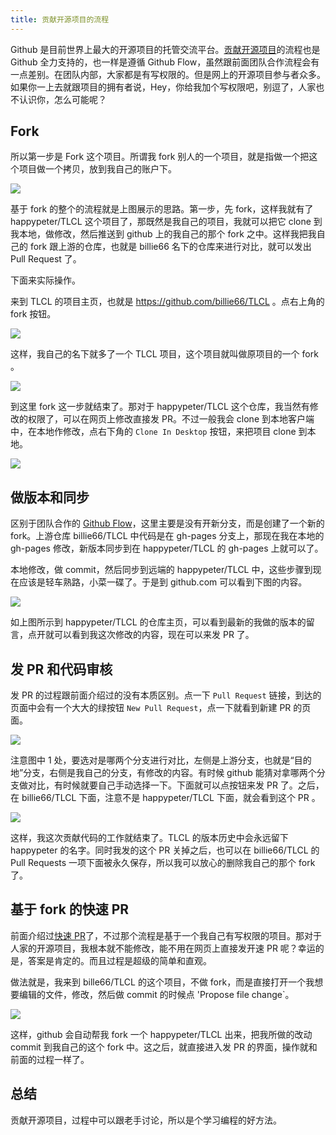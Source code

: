 ```yaml
---
title: 贡献开源项目的流程
---
```


Github 是目前世界上最大的开源项目的托管交流平台。[贡献开源项目](https://opensource.guide/how-to-contribute/)的流程也是 Github 全力支持的，也一样是遵循 Github Flow，虽然跟前面团队合作流程会有一点差别。在团队内部，大家都是有写权限的。但是网上的开源项目参与者众多。如果你一上去就跟项目的拥有者说，Hey，你给我加个写权限吧，别逗了，人家也不认识你，怎么可能呢？

## Fork

所以第一步是 Fork 这个项目。所谓我 fork 别人的一个项目，就是指做一个把这个项目做一个拷贝，放到我自己的账户下。

![](https://img.haoqicat.com/2019031701.jpg)


基于 fork 的整个的流程就是上图展示的思路。第一步，先 fork，这样我就有了 happypeter/TLCL 这个项目了，那既然是我自己的项目，我就可以把它 clone 到我本地，做修改，然后推送到 github 上的我自己的那个 fork 之中。这样我把我自己的 fork 跟上游的仓库，也就是 billie66 名下的仓库来进行对比，就可以发出 Pull Request 了。

下面来实际操作。

来到 TLCL 的项目主页，也就是 <https://github.com/billie66/TLCL> 。点右上角的 fork 按钮。

![](https://img.haoqicat.com/2019031702.jpg)


这样，我自己的名下就多了一个 TLCL 项目，这个项目就叫做原项目的一个 fork 。

![](https://img.haoqicat.com/2019031703.jpg)


到这里 fork 这一步就结束了。那对于 happypeter/TLCL 这个仓库，我当然有修改的权限了，可以在网页上修改直接发 PR。不过一般我会 clone 到本地客户端中，在本地作修改，点右下角的 `Clone In Desktop` 按钮，来把项目 clone 到本地。

![](https://img.haoqicat.com/2019031704.jpg)

## 做版本和同步

区别于团队合作的 [Github Flow](http://gitbeijing.com/flow/)，这里主要是没有开新分支，而是创建了一个新的 fork。上游仓库 billie66/TLCL 中代码是在 gh-pages 分支上，那现在我在本地的 gh-pages 修改，新版本同步到在 happypeter/TLCL 的 gh-pages 上就可以了。

本地修改，做 commit，然后同步到远端的 happypeter/TLCL 中，这些步骤到现在应该是轻车熟路，小菜一碟了。于是到 github.com 可以看到下图的内容。

![](https://img.haoqicat.com/2019031705.jpg)


如上图所示到 happypeter/TLCL 的仓库主页，可以看到最新的我做的版本的留言，点开就可以看到我这次修改的内容，现在可以来发 PR 了。

## 发 PR 和代码审核

发 PR 的过程跟前面介绍过的没有本质区别。点一下 `Pull Request` 链接，到达的页面中会有一个大大的绿按钮 `New Pull Request`，点一下就看到新建 PR 的页面。

![](https://img.haoqicat.com/2019031706.jpg)

注意图中 1 处，要选对是哪两个分支进行对比，左侧是上游分支，也就是“目的地”分支，右侧是我自己的分支，有修改的内容。有时候 github 能猜对拿哪两个分支做对比，有时候就要自己手动选择一下。下面就可以点按钮来发 PR 了。之后，在 billie66/TLCL 下面，注意不是 happypeter/TLCL 下面，就会看到这个 PR 。

![](https://img.haoqicat.com/2019031707.jpg)


这样，我这次贡献代码的工作就结束了。TLCL 的版本历史中会永远留下 happypeter 的名字。同时我发的这个 PR 关掉之后，也可以在 billie66/TLCL 的 Pull Requests 一项下面被永久保存，所以我可以放心的删除我自己的那个 fork 了。


## 基于 fork 的快速 PR

前面介绍过[快速 PR](https://github.com/blog/1945-quick-pull-requests)了，不过那个流程是基于一个我自己有写权限的项目。那对于人家的开源项目，我根本就不能修改，能不用在网页上直接发开速 PR 呢？幸运的是，答案是肯定的。而且过程是超级的简单和直观。

做法就是，我来到 bille66/TLCL 的这个项目，不做 fork，而是直接打开一个我想要编辑的文件，修改，然后做 commit 的时候点 'Propose file change`。

![](https://img.haoqicat.com/2019031708.jpg)

这样，github 会自动帮我 fork 一个 happypeter/TLCL 出来，把我所做的改动 commit 到我自己的这个 fork 中。这之后，就直接进入发 PR 的界面，操作就和前面的过程一样了。

## 总结

贡献开源项目，过程中可以跟老手讨论，所以是个学习编程的好方法。
